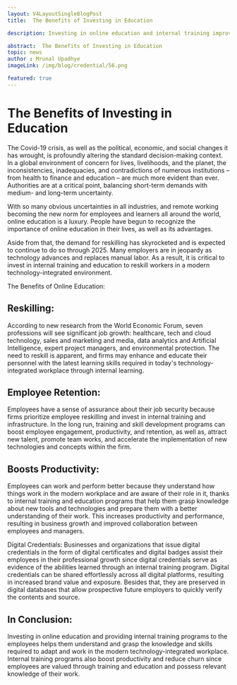 ```yaml
---
layout: V4LayoutSingleBlogPost
title:  The Benefits of Investing in Education

description: Investing in online education and internal training improves reskilling, employee retention, productivity, and digital credentials.

abstract:  The Benefits of Investing in Education
topic: news
author : Mrunal Upadhye
imageLink: /img/blog/credential/56.png

featured: true
---
```


# The Benefits of Investing in Education


The Covid-19 crisis, as well as the political, economic, and social changes it has wrought, is profoundly altering the standard decision-making context. In a global environment of concern for lives, livelihoods, and the planet, the inconsistencies, inadequacies, and contradictions of numerous institutions – from health to finance and education – are much more evident than ever. Authorities are at a critical point, balancing short-term demands with medium- and long-term uncertainty.

With so many obvious uncertainties in all industries, and remote working becoming the new norm for employees and learners all around the world, online education is a luxury. People have begun to recognize the importance of online education in their lives, as well as its advantages.

Aside from that, the demand for reskilling has skyrocketed and is expected to continue to do so through 2025. Many employers are in jeopardy as technology advances and replaces manual labor. As a result, it is critical to invest in internal training and education to reskill workers in a modern technology-integrated environment.

The Benefits of Online Education:

## Reskilling:

According to new research from the World Economic Forum, seven professions will see significant job growth: healthcare, tech and cloud technology, sales and marketing and media, data analytics and Artificial Intelligence, expert project managers, and environmental protection. The need to reskill is apparent, and firms may enhance and educate their personnel with the latest learning skills required in today's technology-integrated workplace through internal learning.

## Employee Retention:

Employees have a sense of assurance about their job security because firms prioritize employee reskilling and invest in internal training and infrastructure. In the long run, training and skill development programs can boost employee engagement, productivity, and retention, as well as, attract new talent, promote team works, and accelerate the implementation of new technologies and concepts within the firm.

## Boosts Productivity:

Employees can work and perform better because they understand how things work in the modern workplace and are aware of their role in it, thanks to internal training and education programs that help them grasp knowledge about new tools and technologies and prepare them with a better understanding of their work. This increases productivity and performance, resulting in business growth and improved collaboration between employees and managers.

Digital Credentials:
Businesses and organizations that issue digital credentials in the form of digital certificates and digital badges assist their employees in their professional growth since digital credentials serve as evidence of the abilities learned through an internal training program. Digital credentials can be shared effortlessly across all digital platforms, resulting in increased brand value and exposure. Besides that, they are preserved in digital databases that allow prospective future employers to quickly verify the contents and source.

## In Conclusion:

Investing in online education and providing internal training programs to the employees helps them understand and grasp the knowledge and skills required to adapt and work in the modern technology-integrated workplace. Internal training programs also boost productivity and reduce churn since employees are valued through training and education and possess relevant knowledge of their work.
